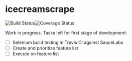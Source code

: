 # icecreamscrape
![Build Status](https://travis-ci.org/kdwatt15/ice-cream-scrape.svg?branch=master)![Coverage Status](https://coveralls.io/repos/github/kdwatt15/ice-cream-scrape/badge.svg?branch=master)

Work in progress. Tasks left for first stage of development:
- [ ] Selenium build testing in Travis CI against SauceLabs
- [ ] Create and prioritize feature list
- [ ] Execute on feature list
